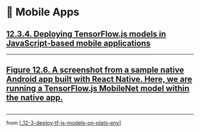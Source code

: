 # 💊 Mobile Apps

## [**12.3.4.** Deploying TensorFlow.js models in JavaScript-based mobile applications](https://livebook.manning.com/book/deep-learning-with-javascript/chapter-12/195)

---

## [**Figure 12.6.** A screenshot from a sample native Android app built with React Native. Here, we are running a TensorFlow.js MobileNet model within the native app.](https://livebook.manning.com/book/deep-learning-with-javascript/chapter-12/ch12fig06)

<img src="">

---

from [[_12-3-deploy-tf-js-models-on-plats-env]]

[//begin]: # "Autogenerated link references for markdown compatibility"
[_12-3-deploy-tf-js-models-on-plats-env]: _12-3-deploy-tf-js-models-on-plats-env.md "💊 Deploy TF.js Model on on Plats Env"
[//end]: # "Autogenerated link references"
